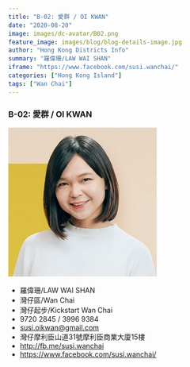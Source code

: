 ```yaml
---
title: "B-02: 愛群 / OI KWAN"
date: "2020-08-20"
image: images/dc-avatar/B02.png
feature_image: images/blog/blog-details-image.jpg
author: "Hong Kong Districts Info"
summary: "羅偉珊/LAW WAI SHAN"
iframe: "https://www.facebook.com/susi.wanchai/"
categories: ["Hong Kong Island"]
tags: ["Wan Chai"]
---
```


### B-02: 愛群 / OI KWAN  
![](/images/dc-avatar/B02.png)  

 - 羅偉珊/LAW WAI SHAN  
 - 灣仔區/Wan Chai  
 - 灣仔起步/Kickstart Wan Chai  
 - 9720 2845 / 3996 9384  
 - susi.oikwan@gmail.com  
 - 灣仔摩利臣山道31號摩利臣商業大廈15樓  
 - http://fb.me/susi.wanchai  
 - https://www.facebook.com/susi.wanchai/
